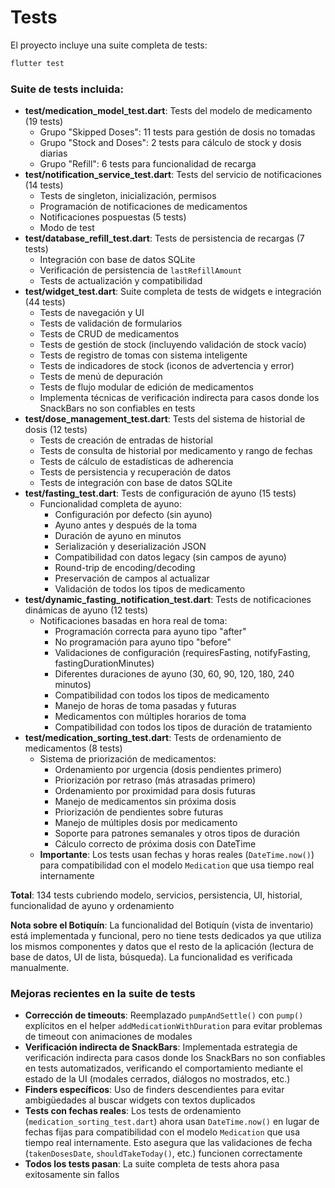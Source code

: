 # Tests

El proyecto incluye una suite completa de tests:

```bash
flutter test
```

### Suite de tests incluida:

- **test/medication_model_test.dart**: Tests del modelo de medicamento (19 tests)
  - Grupo "Skipped Doses": 11 tests para gestión de dosis no tomadas
  - Grupo "Stock and Doses": 2 tests para cálculo de stock y dosis diarias
  - Grupo "Refill": 6 tests para funcionalidad de recarga
- **test/notification_service_test.dart**: Tests del servicio de notificaciones (14 tests)
  - Tests de singleton, inicialización, permisos
  - Programación de notificaciones de medicamentos
  - Notificaciones pospuestas (5 tests)
  - Modo de test
- **test/database_refill_test.dart**: Tests de persistencia de recargas (7 tests)
  - Integración con base de datos SQLite
  - Verificación de persistencia de `lastRefillAmount`
  - Tests de actualización y compatibilidad
- **test/widget_test.dart**: Suite completa de tests de widgets e integración (44 tests)
  - Tests de navegación y UI
  - Tests de validación de formularios
  - Tests de CRUD de medicamentos
  - Tests de gestión de stock (incluyendo validación de stock vacío)
  - Tests de registro de tomas con sistema inteligente
  - Tests de indicadores de stock (iconos de advertencia y error)
  - Tests de menú de depuración
  - Tests de flujo modular de edición de medicamentos
  - Implementa técnicas de verificación indirecta para casos donde los SnackBars no son confiables en tests
- **test/dose_management_test.dart**: Tests del sistema de historial de dosis (12 tests)
  - Tests de creación de entradas de historial
  - Tests de consulta de historial por medicamento y rango de fechas
  - Tests de cálculo de estadísticas de adherencia
  - Tests de persistencia y recuperación de datos
  - Tests de integración con base de datos SQLite
- **test/fasting_test.dart**: Tests de configuración de ayuno (15 tests)
  - Funcionalidad completa de ayuno:
    - Configuración por defecto (sin ayuno)
    - Ayuno antes y después de la toma
    - Duración de ayuno en minutos
    - Serialización y deserialización JSON
    - Compatibilidad con datos legacy (sin campos de ayuno)
    - Round-trip de encoding/decoding
    - Preservación de campos al actualizar
    - Validación de todos los tipos de medicamento
- **test/dynamic_fasting_notification_test.dart**: Tests de notificaciones dinámicas de ayuno (12 tests)
  - Notificaciones basadas en hora real de toma:
    - Programación correcta para ayuno tipo "after"
    - No programación para ayuno tipo "before"
    - Validaciones de configuración (requiresFasting, notifyFasting, fastingDurationMinutes)
    - Diferentes duraciones de ayuno (30, 60, 90, 120, 180, 240 minutos)
    - Compatibilidad con todos los tipos de medicamento
    - Manejo de horas de toma pasadas y futuras
    - Medicamentos con múltiples horarios de toma
    - Compatibilidad con todos los tipos de duración de tratamiento
- **test/medication_sorting_test.dart**: Tests de ordenamiento de medicamentos (8 tests)
  - Sistema de priorización de medicamentos:
    - Ordenamiento por urgencia (dosis pendientes primero)
    - Priorización por retraso (más atrasadas primero)
    - Ordenamiento por proximidad para dosis futuras
    - Manejo de medicamentos sin próxima dosis
    - Priorización de pendientes sobre futuras
    - Manejo de múltiples dosis por medicamento
    - Soporte para patrones semanales y otros tipos de duración
    - Cálculo correcto de próxima dosis con DateTime
  - **Importante**: Los tests usan fechas y horas reales (`DateTime.now()`) para compatibilidad con el modelo `Medication` que usa tiempo real internamente

**Total**: 134 tests cubriendo modelo, servicios, persistencia, UI, historial, funcionalidad de ayuno y ordenamiento

**Nota sobre el Botiquín**: La funcionalidad del Botiquín (vista de inventario) está implementada y funcional, pero no tiene tests dedicados ya que utiliza los mismos componentes y datos que el resto de la aplicación (lectura de base de datos, UI de lista, búsqueda). La funcionalidad es verificada manualmente.

### Mejoras recientes en la suite de tests

- **Corrección de timeouts**: Reemplazado `pumpAndSettle()` con `pump()` explícitos en el helper `addMedicationWithDuration` para evitar problemas de timeout con animaciones de modales
- **Verificación indirecta de SnackBars**: Implementada estrategia de verificación indirecta para casos donde los SnackBars no son confiables en tests automatizados, verificando el comportamiento mediante el estado de la UI (modales cerrados, diálogos no mostrados, etc.)
- **Finders específicos**: Uso de finders descendientes para evitar ambigüedades al buscar widgets con textos duplicados
- **Tests con fechas reales**: Los tests de ordenamiento (`medication_sorting_test.dart`) ahora usan `DateTime.now()` en lugar de fechas fijas para compatibilidad con el modelo `Medication` que usa tiempo real internamente. Esto asegura que las validaciones de fecha (`takenDosesDate`, `shouldTakeToday()`, etc.) funcionen correctamente
- **Todos los tests pasan**: La suite completa de tests ahora pasa exitosamente sin fallos
